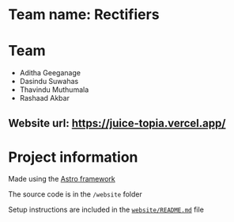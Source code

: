 
# Team name: Rectifiers

# Team

- Aditha Geeganage
- Dasindu Suwahas
- Thavindu Muthumala
- Rashaad Akbar

## Website url: https://juice-topia.vercel.app/

# Project information

Made using the [Astro framework](https://astro.build/)

The source code is in the `/website` folder

Setup instructions are included in the [`website/README.md`](website/README.md) file

